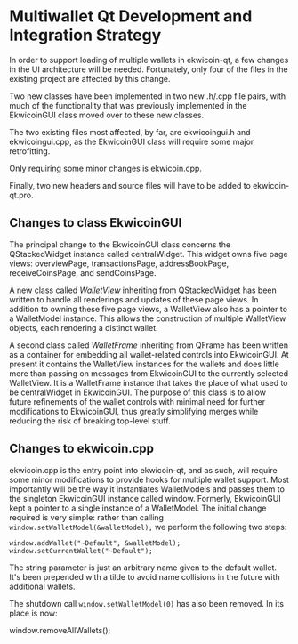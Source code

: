 Multiwallet Qt Development and Integration Strategy
===================================================

In order to support loading of multiple wallets in ekwicoin-qt, a few changes in the UI architecture will be needed.
Fortunately, only four of the files in the existing project are affected by this change.

Two new classes have been implemented in two new .h/.cpp file pairs, with much of the functionality that was previously
implemented in the EkwicoinGUI class moved over to these new classes.

The two existing files most affected, by far, are ekwicoingui.h and ekwicoingui.cpp, as the EkwicoinGUI class will require
some major retrofitting.

Only requiring some minor changes is ekwicoin.cpp.

Finally, two new headers and source files will have to be added to ekwicoin-qt.pro.

Changes to class EkwicoinGUI
---------------------------
The principal change to the EkwicoinGUI class concerns the QStackedWidget instance called centralWidget.
This widget owns five page views: overviewPage, transactionsPage, addressBookPage, receiveCoinsPage, and sendCoinsPage.

A new class called *WalletView* inheriting from QStackedWidget has been written to handle all renderings and updates of
these page views. In addition to owning these five page views, a WalletView also has a pointer to a WalletModel instance.
This allows the construction of multiple WalletView objects, each rendering a distinct wallet.

A second class called *WalletFrame* inheriting from QFrame has been written as a container for embedding all wallet-related
controls into EkwicoinGUI. At present it contains the WalletView instances for the wallets and does little more than passing on messages
from EkwicoinGUI to the currently selected WalletView. It is a WalletFrame instance
that takes the place of what used to be centralWidget in EkwicoinGUI. The purpose of this class is to allow future
refinements of the wallet controls with minimal need for further modifications to EkwicoinGUI, thus greatly simplifying
merges while reducing the risk of breaking top-level stuff.

Changes to ekwicoin.cpp
----------------------
ekwicoin.cpp is the entry point into ekwicoin-qt, and as such, will require some minor modifications to provide hooks for
multiple wallet support. Most importantly will be the way it instantiates WalletModels and passes them to the
singleton EkwicoinGUI instance called window. Formerly, EkwicoinGUI kept a pointer to a single instance of a WalletModel.
The initial change required is very simple: rather than calling `window.setWalletModel(&walletModel);` we perform the
following two steps:

	window.addWallet("~Default", &walletModel);
	window.setCurrentWallet("~Default");

The string parameter is just an arbitrary name given to the default wallet. It's been prepended with a tilde to avoid name collisions in the future with additional wallets.

The shutdown call `window.setWalletModel(0)` has also been removed. In its place is now:

window.removeAllWallets();
